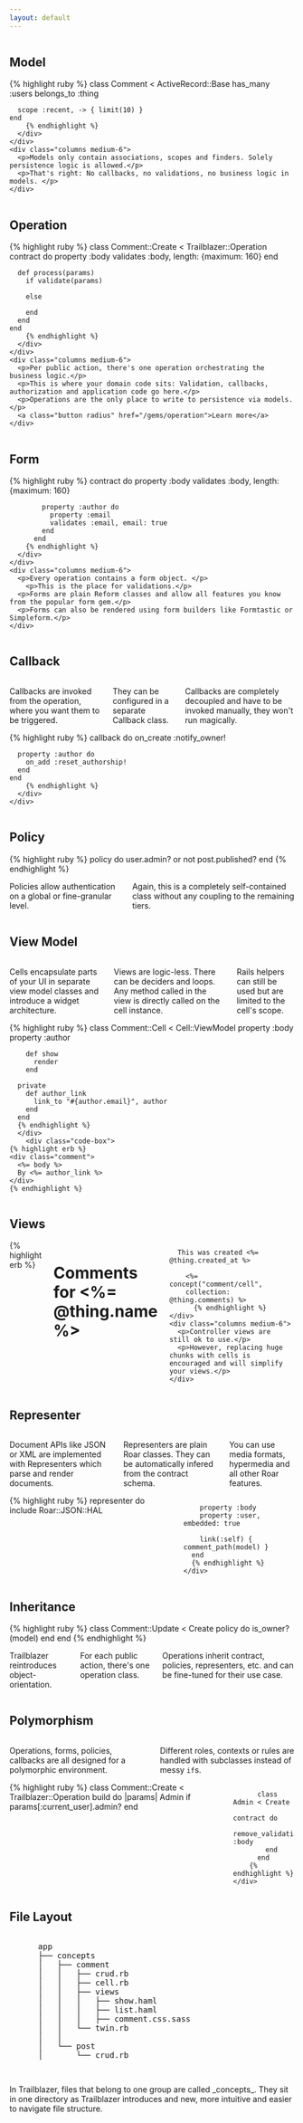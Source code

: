 ```yaml
---
layout: default
---
```


<!-- Model -->

<div class="sub-section">
  <div class="row">
    <div class="columns">
      <h2>Model</h2>
    </div>
  </div>
  <div class="row">
    <div class="columns medium-6">
      <div class="">
        {% highlight ruby %}
    class Comment < ActiveRecord::Base
      has_many   :users
      belongs_to :thing

      scope :recent, -> { limit(10) }
    end
        {% endhighlight %}
      </div>
    </div>
    <div class="columns medium-6">
      <p>Models only contain associations, scopes and finders. Solely persistence logic is allowed.</p>
      <p>That's right: No callbacks, no validations, no business logic in models. </p>
    </div>
  </div>
</div>

<!-- Operation -->

<div class="sub-section section-separator">
  <div class="row">
    <div class="columns">
      <h2>Operation</h2>
    </div>
  </div>

  <div class="row">
    <div class="columns medium-6">
      <div class="code-box">
        {% highlight ruby %}
    class Comment::Create < Trailblazer::Operation
      contract do
        property :body
        validates :body, length: {maximum: 160}
      end

      def process(params)
        if validate(params)

        else

        end
      end
    end
        {% endhighlight %}
      </div>
    </div>
    <div class="columns medium-6">
      <p>Per public action, there's one operation orchestrating the business logic.</p>
      <p>This is where your domain code sits: Validation, callbacks, authorization and application code go here.</p>
      <p>Operations are the only place to write to persistence via models.</p>
      <a class="button radius" href="/gems/operation">Learn more</a>
    </div>
  </div>
</div>

<!-- Form -->

<div class="sub-section">
  <div class="row">
    <div class="columns">
      <h2>Form</h2>
    </div>
  </div>

  <div class="row">
    <div class="columns medium-6">
      <div class="">
        {% highlight ruby %}
          contract do
            property :body
            validates :body, length: {maximum: 160}

            property :author do
              property :email
              validates :email, email: true
            end
          end
        {% endhighlight %}
      </div>
    </div>
    <div class="columns medium-6">
      <p>Every operation contains a form object. </p>
        <p>This is the place for validations.</p>
      <p>Forms are plain Reform classes and allow all features you know from the popular form gem.</p>
      <p>Forms can also be rendered using form builders like Formtastic or Simpleform.</p>
    </div>
  </div>
</div>

<!-- Callback -->

<div class="sub-section section-separator">
  <div class="row">
    <div class="columns">
      <h2>Callback</h2>
    </div>
  </div>

  <div class="row">
    <div class="columns medium-6">
      <p>Callbacks are invoked from the operation, where you want them to be triggered.</p>
      <p>They can be configured in a separate Callback class.</p>
      <p>Callbacks are completely decoupled and have to be invoked manually, they won't run magically.</p>
    </div>
    <div class="columns medium-6">
        <div class="code-box">
        {% highlight ruby %}
    callback do
      on_create :notify_owner!

      property :author do
        on_add :reset_authorship!
      end
    end
        {% endhighlight %}
      </div>
    </div>
  </div>
</div>

<!-- Policy -->

<div class="sub-section">
  <div class="row">
    <div class="columns">
      <h2>Policy</h2>
    </div>
  </div>
  <div class="row">
    <div class="columns medium-6">
      <div class="left-code">
        {% highlight ruby %}
    policy do
      user.admin? or not post.published?
    end
        {% endhighlight %}
      </div>
    </div>
    <div class="columns medium-6">
      <p>Policies allow authentication on a global or fine-granular level.</p>
      <p>Again, this is a completely self-contained class without any coupling to the remaining tiers.</p>
    </div>
  </div>
</div>


<!-- View Model -->

<div class="sub-section section-separator">
  <div class="row">
    <div class="columns">
      <h2>View Model</h2>
    </div>
  </div>
  <div class="row">
    <div class="columns medium-6">
      <p>Cells encapsulate parts of your UI in separate view model classes and introduce a widget architecture.</p>
      <p>Views are logic-less. There can be deciders and loops. Any method called in the view is directly called on the cell instance.</p>
      <p>Rails helpers can still be used but are limited to the cell's scope.</p>
    </div>
    <div class="columns medium-6">
      <div class="code-box">
          {% highlight ruby %}
      class Comment::Cell < Cell::ViewModel
        property :body
        property :author

        def show
          render
        end

      private
        def author_link
          link_to "#{author.email}", author
        end
      end
      {% endhighlight %}
      </div>
        <div class="code-box">
    {% highlight erb %}
    <div class="comment">
      <%= body %>
      By <%= author_link %>
    </div>
    {% endhighlight %}
  </div>
</div>
</div>
</div>


<!-- View Model -->

<div class="sub-section">
  <div class="row">
    <div class="columns">
      <h2>Views</h2>
    </div>
  </div>
  <div class="row">
    <div class="columns medium-6">
      {% highlight erb %}
      <h1>Comments for <%= @thing.name %></h1>

      This was created <%= @thing.created_at %>

        <%= concept("comment/cell",
        collection: @thing.comments) %>
          {% endhighlight %}
    </div>
    <div class="columns medium-6">
      <p>Controller views are still ok to use.</p>
      <p>However, replacing huge chunks with cells is encouraged and will simplify your views.</p>
    </div>
  </div>
</div>

<!-- Representer -->

<div class="sub-section section-separator">
  <div class="row">
    <div class="columns">
      <h2>Representer</h2>
    </div>
  </div>
  <div class="row">
    <div class="columns medium-6">
      <p>Document APIs like JSON or XML are implemented with Representers which parse and render documents.</p>
      <p>Representers are plain Roar classes. They can be automatically infered from the contract schema.</p>
      <p>You can use media formats, hypermedia and all other Roar features.</p>
    </div>
    <div class="columns medium-6">
      {% highlight ruby %}
      representer do
        include Roar::JSON::HAL

        property :body
        property :user, embedded: true

        link(:self) { comment_path(model) }
      end
      {% endhighlight %}
    </div>
  </div>
</div>

<!-- Inheritance -->

<div class="sub-section">
  <div class="row">
    <div class="columns">
      <h2>Inheritance</h2>
    </div>
  </div>


  <div class="row">
    <div class="columns medium-6">
      {% highlight ruby %}
        class Comment::Update < Create
        policy do
          is_owner?(model)
        end
        end
      {% endhighlight %}
    </div>
    <div class="columns medium-6">
      <p>Trailblazer reintroduces object-orientation.</p>
      <p>For each public action, there's one operation class.</p>
      <p>Operations inherit contract, policies, representers, etc. and can be fine-tuned for their use case.</p>
    </div>
  </div>
</div>

<!-- Polymorphism -->

<div class="sub-section section-separator">
  <div class="row">
    <div class="columns">
      <h2>Polymorphism</h2>
    </div>
  </div>

  <div class="row">
    <div class="columns medium-6">
      <p>Operations, forms, policies, callbacks are all designed for a polymorphic environment.</p>
      <p>Different roles, contexts or rules are handled with subclasses instead of messy <code>if</code>s.</p>
    </div>
    <div class="columns medium-6">
      {% highlight ruby %}
        class Comment::Create < Trailblazer::Operation
          build do |params|
            Admin if params[:current_user].admin?
          end

          class Admin < Create
            contract do
              remove_validations! :body
            end
          end
        {% endhighlight %}
    </div>
  </div>
</div>

<div class="sub-section">
  <div class="row">
    <div class="columns">
      <h2>File Layout</h2>
    </div>
  </div>

  <div class="row">
    <div class="columns medium-6">
      <pre>
      app
      ├── concepts
      │   ├── comment
      │   │   ├── crud.rb
      │   │   ├── cell.rb
      │   │   ├── views
      │   │   │   ├── show.haml
      │   │   │   ├── list.haml
      │   │   │   ├── comment.css.sass
      │   │   └── twin.rb
      │   │
      │   └── post
      │       └── crud.rb
      </pre>
    </div>
    <div class="columns medium-6">
      <p>
        In Trailblazer, files that belong to one group are called _concepts_. They sit in one directory as Trailblazer introduces and new, more intuitive and easier to navigate file structure.
      </p>
    </div>

  </div>
</div>

